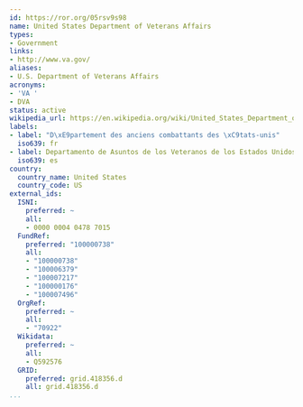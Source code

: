 ```yaml
---
id: https://ror.org/05rsv9s98
name: United States Department of Veterans Affairs
types:
- Government
links:
- http://www.va.gov/
aliases:
- U.S. Department of Veterans Affairs
acronyms:
- 'VA '
- DVA
status: active
wikipedia_url: https://en.wikipedia.org/wiki/United_States_Department_of_Veterans_Affairs
labels:
- label: "D\xE9partement des anciens combattants des \xC9tats-unis"
  iso639: fr
- label: Departamento de Asuntos de los Veteranos de los Estados Unidos
  iso639: es
country:
  country_name: United States
  country_code: US
external_ids:
  ISNI:
    preferred: ~
    all:
    - 0000 0004 0478 7015
  FundRef:
    preferred: "100000738"
    all:
    - "100000738"
    - "100006379"
    - "100007217"
    - "100000176"
    - "100007496"
  OrgRef:
    preferred: ~
    all:
    - "70922"
  Wikidata:
    preferred: ~
    all:
    - Q592576
  GRID:
    preferred: grid.418356.d
    all: grid.418356.d
...
```

